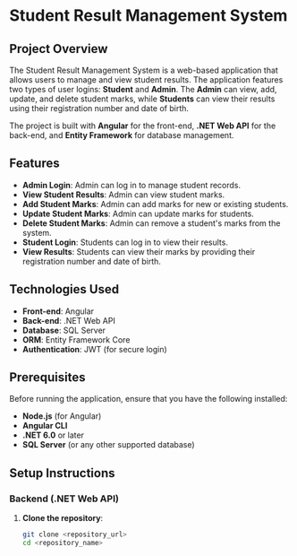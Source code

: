 # Student Result Management System

## Project Overview
The Student Result Management System is a web-based application that allows users to manage and view student results. The application features two types of user logins: **Student** and **Admin**. The **Admin** can view, add, update, and delete student marks, while **Students** can view their results using their registration number and date of birth.

The project is built with **Angular** for the front-end, **.NET Web API** for the back-end, and **Entity Framework** for database management.

## Features
- **Admin Login**: Admin can log in to manage student records.
- **View Student Results**: Admin can view student marks.
- **Add Student Marks**: Admin can add marks for new or existing students.
- **Update Student Marks**: Admin can update marks for students.
- **Delete Student Marks**: Admin can remove a student's marks from the system.
- **Student Login**: Students can log in to view their results.
- **View Results**: Students can view their marks by providing their registration number and date of birth.

## Technologies Used
- **Front-end**: Angular
- **Back-end**: .NET Web API
- **Database**: SQL Server
- **ORM**: Entity Framework Core
- **Authentication**: JWT (for secure login)

## Prerequisites
Before running the application, ensure that you have the following installed:
- **Node.js** (for Angular)
- **Angular CLI**
- **.NET 6.0** or later
- **SQL Server** (or any other supported database)

## Setup Instructions

### Backend (.NET Web API)
1. **Clone the repository**:
   ```bash
   git clone <repository_url>
   cd <repository_name>
